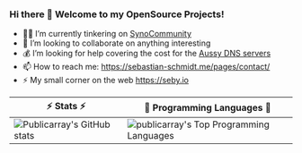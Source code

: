 ### Hi there 👋 Welcome to my OpenSource Projects!

<a rel="me" rel="nofollow" href="https://infosec.exchange/@publicarray"></a>

- 👨‍💻 I’m currently tinkering on [SynoCommunity](https://synocommunity.com)
- 🤝 I’m looking to collaborate on anything interesting
- 💰 I’m looking for help covering the cost for the [Aussy DNS servers](https://dns.seby.io/)
- 📫 How to reach me: https://sebastian-schmidt.me/pages/contact/
- ⚡ My small corner on the web https://seby.io

<!-- [![GitHub Streak](http://github-readme-streak-stats.herokuapp.com?user=publicarray&theme=tokyonight_duo&hide_border=true&background=ffffff00)](https://git.io/streak-stats) -->

⚡ Stats ⚡ | 💬 Programming Languages 💬
----------|----------
![Publicarray's GitHub stats](https://github-readme-stats.vercel.app/api?username=publicarray&count_private=true&show_icons=true&cache_seconds=86400&bg_color=30,e96443,904e95&title_color=fff&text_color=fff&icon_color=444&hide_border=true) | ![publicarray's Top Programming Languages](https://github-readme-stats.vercel.app/api/top-langs/?username=publicarray&layout=compact&hide=html&langs_count=9&cache_seconds=86400&bg_color=30,e96443,904e95&title_color=fff&text_color=fff&hide_border=true)

<!--
Here are some ideas to get you started:

- 🔭 I’m currently working on ...
- 🌱 I’m currently learning ...
- 👯 I’m looking to collaborate on ...
- 🤔 I’m looking for help with ...
- 💬 Ask me about ...
- 📫 How to reach me: ...
- 😄 Pronouns: ...
- ⚡ Fun fact: ...
-->
